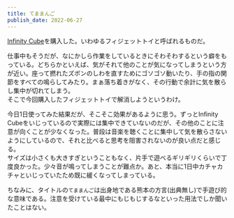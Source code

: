 ```yaml
---
title: てままんご
publish_date: 2022-06-27
---
```

[Infinity Cube](https://www.amazon.co.jp/dp/B073XC5J1M)を購入した。いわゆるフィジェットトイと呼ばれるものだ。  

仕事中もそうだが、なにかしら作業をしているときにそわそわするという癖をもっている。どちらかといえば、気がそれて他のことが気になってしまうという方が近い。座って撚れたズボンのしわを直すためにゴソゴソ動いたり、手の指の関節をすべての鳴らしてみたり。まぁ落ち着きがなく、その行動で余計に気を散らし集中が切れてしまう。  
そこで今回購入したフィジェットトイで解消しようというわけ。  

今日1日使ってみた結果だが、そこそこ効果があるように思う。ずっとInfinity Cubeをいじっているので実際には集中できていないのだが、その他のことに注意が向くことが少なくなった。普段は音楽を聴くことに集中して気を散らさないようにしているので、それと比べると思考を阻害されないのが良い点だと感じる。  
サイズは小さくも大きすぎということもなく、片手で遊べるギリギリくらいで丁度良かった。少々音が鳴ってしまうことが難点か。あと、本当に1日中カチャカチャといじっていたため既に緩くなってしまっている。

ちなみに、タイトルの`てままんご`は出身地である熊本の方言(出典無し)で手遊び的な意味である。注意を受けている最中にもじもじするなといった用法でしか聞いたことはない。